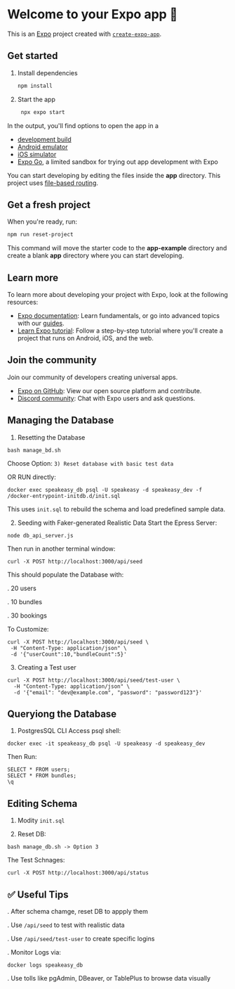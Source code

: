 # Welcome to your Expo app 👋

This is an [Expo](https://expo.dev) project created with [`create-expo-app`](https://www.npmjs.com/package/create-expo-app).

## Get started

1. Install dependencies

   ```bash
   npm install
   ```

2. Start the app

   ```bash
    npx expo start
   ```

In the output, you'll find options to open the app in a

- [development build](https://docs.expo.dev/develop/development-builds/introduction/)
- [Android emulator](https://docs.expo.dev/workflow/android-studio-emulator/)
- [iOS simulator](https://docs.expo.dev/workflow/ios-simulator/)
- [Expo Go](https://expo.dev/go), a limited sandbox for trying out app development with Expo

You can start developing by editing the files inside the **app** directory. This project uses [file-based routing](https://docs.expo.dev/router/introduction).

## Get a fresh project

When you're ready, run:

```bash
npm run reset-project
```

This command will move the starter code to the **app-example** directory and create a blank **app** directory where you can start developing.

## Learn more

To learn more about developing your project with Expo, look at the following resources:

- [Expo documentation](https://docs.expo.dev/): Learn fundamentals, or go into advanced topics with our [guides](https://docs.expo.dev/guides).
- [Learn Expo tutorial](https://docs.expo.dev/tutorial/introduction/): Follow a step-by-step tutorial where you'll create a project that runs on Android, iOS, and the web.

## Join the community

Join our community of developers creating universal apps.

- [Expo on GitHub](https://github.com/expo/expo): View our open source platform and contribute.
- [Discord community](https://chat.expo.dev): Chat with Expo users and ask questions.

## Managing the Database 

1. Resetting the Database

```
bash manage_bd.sh
```

Choose Option: `3) Reset database with basic test data`

OR RUN directly:
```
docker exec speakeasy_db psql -U speakeasy -d speakeasy_dev -f /docker-entrypoint-initdb.d/init.sql
```

This uses `init.sql` to rebuild the schema and load predefined sample data.

2. Seeding with Faker-generated Realistic Data
Start the Epress Server:
```
node db_api_server.js
```
Then run in another terminal window:
```
curl -X POST http://localhost:3000/api/seed
```
This should populate the Database with:

 . 20 users

 . 10 bundles

 . 30 bookings

 To Customize:
 ```
 curl -X POST http://localhost:3000/api/seed \
  -H "Content-Type: application/json" \
  -d '{"userCount":10,"bundleCount":5}'
```

3. Creating a Test user
```
curl -X POST http://localhost:3000/api/seed/test-user \
  -H "Content-Type: application/json" \
  -d '{"email": "dev@example.com", "password": "password123"}'
```

## Queryiong the Database 
1. PostgresSQL CLI
Access psql shell:
```
docker exec -it speakeasy_db psql -U speakeasy -d speakeasy_dev 
```

Then Run:
```
SELECT * FROM users;
SELECT * FROM bundles;
\q
```

## Editing Schema 
1. Modity `init.sql`

2. Reset DB:
```
bash manage_db.sh -> Option 3
```
The Test Schnages:
```
curl -X POST http://localhost:3000/api/status
```

## ✅ Useful Tips

. After schema chamge, reset DB to appply them

. Use `/api/seed` to test with realistic data

. Use `/api/seed/test-user` to create specific logins

. Monitor Logs via:

```
docker logs speakeasy_db
```
. Use tolls like pgAdmin, DBeaver, or TablePlus to browse data visually

